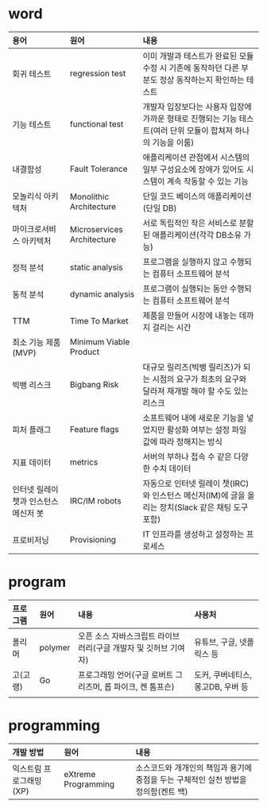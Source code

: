 # word

|용어|원어|내용|
|:---|:---|:---|
|회귀 테스트|regression test|이미 개발과 테스트가 완료된 모듈 수정 시 기존에 동작하던 다른 부분도 정상 동작하는지 확인하는 테스트|
|기능 테스트|functional test|개발자 입장보다는 사용자 입장에 가까운 형태로 진행되는 기능 테스트(여러 단위 모듈이 합쳐져 하나의 기능을 이룸)|
|내결함성|Fault Tolerance|애플리케이션 관점에서 시스템의 일부 구성요소에 장애가 있어도 시스템이 계속 작동할 수 있는 기능|
|모놀리식 아키텍처|Monolithic Architecture|단일 코드 베이스의 애플리케이션(단일 DB)|
|마이크로서비스 아키텍처|Microservices Architecture|서로 독립적인 작은 서비스로 분할된 애플리케이션(각각 DB소유 가능)|
|정적 분석|static analysis|프로그램을 실행하지 않고 수행되는 컴퓨터 소프트웨어 분석|
|동적 분석|dynamic analysis|프로그램이 실행되는 동안 수행되는 컴퓨터 소프트웨어 분석|
|TTM|Time To Market|제품을 만들어 시장에 내놓는 데까지 걸리는 시간|
|최소 기능 제품(MVP)|Minimum Viable Product||
|빅뱅 리스크|Bigbang Risk|대규모 릴리즈(빅뱅 릴리즈)가 되는 시점의 요구가 최초의 요구와 달라져 재개발 해야 할 수도 있는 리스크|
|피처 플래그|Feature flags|소프트웨어 내에 새로운 기능을 넣었지만 활성화 여부는 설정 파일 값에 따라 정해지는 방식|
|지표 데이터|metrics|서버의 부하나 접속 수 같은 다양한 수치 데이터|
|인터넷 릴레이 챗과 인스턴스 메신저 봇|IRC/IM robots|자동으로 인터넷 릴레이 챗(IRC)와 인스턴스 메신저(IM)에 글을 올리는 장치(Slack 같은 채팅 도구 포함)|
|프로비저닝|Provisioning|IT 인프라를 생성하고 설정하는 프로세스|



# program
|프로그램|원어|내용|사용처|
|:---|:---|:---|:---|
|폴리머|polymer|오픈 소스 자바스크립트 라이브러리(구글 개발자 및 깃허브 기여자)|유튜브, 구글, 넷플릭스 등|
|고(고랭)|Go|프로그래밍 언어(구글 로버트 그리즈머, 롭 파이크, 켄 톰프슨)|도커, 쿠버네티스, 몽고DB, 우버 등|
|||

# programming
|개발 방법|원어|내용|
|:---|:---|:---|
|익스트림 프로그래밍(XP)|eXtreme Programming|소스코드와 개개인의 책임과 용기에 중점을 두는 구체적인 실천 방법을 정의함(켄트 백)|
